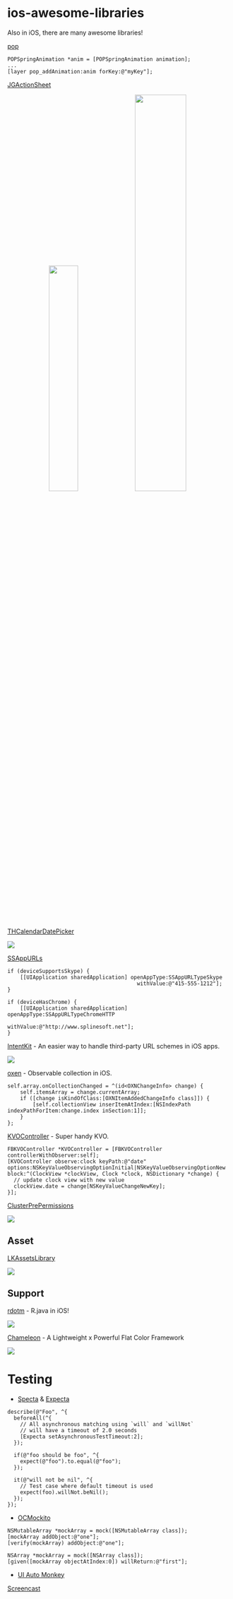ios-awesome-libraries
=====================

Also in iOS, there are many awesome libraries!

[pop](https://github.com/facebook/pop)

```objc
POPSpringAnimation *anim = [POPSpringAnimation animation];
...
[layer pop_addAnimation:anim forKey:@"myKey"];
```

[JGActionSheet](https://github.com/JonasGessner/JGActionSheet)

<p align="center">
<img src="https://github.com/JonasGessner/JGActionSheet/raw/master/JGActionSheet%20Tests/Screenshots/1.png" width="36.2%"/>&nbsp;
<img src="https://github.com/JonasGessner/JGActionSheet/raw/master/JGActionSheet%20Tests/Screenshots/2.png" width="48%"/></p>

[THCalendarDatePicker](https://github.com/hons82/THCalendarDatePicker)

![](https://github.com/hons82/THCalendarDatePicker/raw/master/Screenshots/Screenshot1.png?raw=true)

[SSAppURLs](https://github.com/splinesoft/SSAppURLs)

```objc
if (deviceSupportsSkype) {
    [[UIApplication sharedApplication] openAppType:SSAppURLTypeSkype 
                                         withValue:@"415-555-1212"];
}

if (deviceHasChrome) {
    [[UIApplication sharedApplication] openAppType:SSAppURLTypeChromeHTTP 
                                         withValue:@"http://www.splinesoft.net"];
}
```

[IntentKit](https://github.com/intentkit/IntentKit) - An easier way to handle third-party URL schemes in iOS apps.

![](https://raw.github.com/intentkit/IntentKit/master/example.gif)

[oxen](https://github.com/jacksonh/oxen) - Observable collection in iOS.

```objc
self.array.onCollectionChanged = ^(id<OXNChangeInfo> change) {
    self.itemsArray = change.currentArray;
    if ([change isKindOfClass:[OXNItemAddedChangeInfo class]]) {
        [self.collectionView inserItemAtIndex:[NSIndexPath indexPathForItem:change.index inSection:1]];
    }
};
```

[KVOController](https://github.com/facebook/KVOController) - Super handy KVO.

```objc
FBKVOController *KVOController = [FBKVOController controllerWithObserver:self];
[KVOController observe:clock keyPath:@"date" options:NSKeyValueObservingOptionInitial|NSKeyValueObservingOptionNew block:^(ClockView *clockView, Clock *clock, NSDictionary *change) {
  // update clock view with new value
  clockView.date = change[NSKeyValueChangeNewKey];
}];
```

[ClusterPrePermissions](https://github.com/clusterinc/ClusterPrePermissions)

![](https://camo.githubusercontent.com/7eef0b117818b9da198cfc850ce21171e4b9d204/687474703a2f2f662e636c2e6c792f6974656d732f32493156315233623371334133483379337531382f6e65772d312e6a7067)

Asset
---

[LKAssetsLibrary](https://github.com/lakesoft/LKAssetsLibrary)

![](https://github.com/lakesoft/LKAssetsLibrary/raw/master/Docs/LKAssetsLibrary-Pic2.png)

Support
---

[rdotm](https://github.com/ksoichiro/rdotm) - R.java in iOS!

![](https://github.com/ksoichiro/rdotm/raw/master/testdata/images/demo.gif)

[Chameleon](https://github.com/VAlexander/Chameleon) - A Lightweight x Powerful Flat Color Framework

![](https://camo.githubusercontent.com/2a1ed77e3950ac3908283d0a23970a6e1407e463/687474703a2f2f692e696d6775722e636f6d2f4873384943744a2e706e67)

Testing
===

- [Specta](https://github.com/specta/specta) & [Expecta](https://github.com/specta/expecta)

```objc
describe(@"Foo", ^{
  beforeAll(^{
    // All asynchronous matching using `will` and `willNot`
    // will have a timeout of 2.0 seconds
    [Expecta setAsynchronousTestTimeout:2];
  });
  
  if(@"foo should be foo", ^{
    expect(@"foo").to.equal(@"foo");
  });

  it(@"will not be nil", ^{
    // Test case where default timeout is used
    expect(foo).willNot.beNil();
  });
});
```

- [OCMockito](https://github.com/jonreid/OCMockito)

```objc
NSMutableArray *mockArray = mock([NSMutableArray class]);
[mockArray addObject:@"one"];
[verify(mockArray) addObject:@"one"];

NSArray *mockArray = mock([NSArray class]);
[given([mockArray objectAtIndex:0]) willReturn:@"first"];
```

- [UI Auto Monkey](https://github.com/jonathanpenn/ui-auto-monkey)

[Screencast](http://vimeo.com/channels/trianglecocoa/54727965)
